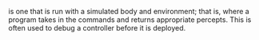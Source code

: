 is one that is run with a simulated body and environment; that is, where a program takes in the commands and returns appropriate percepts. This is often used to debug a controller before it is deployed.
